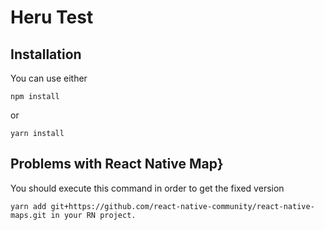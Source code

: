 # Heru Test

## Installation

You can use either 
```
npm install 
```

or 

```
yarn install
```

## Problems with React Native Map}

You should execute this command in order to get the fixed version
```
yarn add git+https://github.com/react-native-community/react-native-maps.git in your RN project.
```

